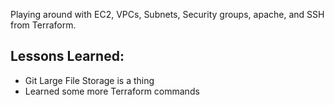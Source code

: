 Playing around with EC2, VPCs, Subnets, Security groups, apache, and SSH from Terraform.

## Lessons Learned:

- Git Large File Storage is a thing
- Learned some more Terraform commands

